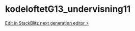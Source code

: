 # kodeloftetG13_undervisning11

[Edit in StackBlitz next generation editor ⚡️](https://stackblitz.com/~/github.com/JulieKodehode/kodeloftetG13_undervisning11)
